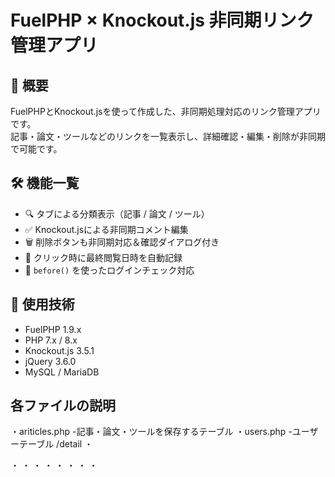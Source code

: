 # FuelPHP × Knockout.js 非同期リンク管理アプリ

## 📌 概要

FuelPHPとKnockout.jsを使って作成した、非同期処理対応のリンク管理アプリです。  
記事・論文・ツールなどのリンクを一覧表示し、詳細確認・編集・削除が非同期で可能です。

## 🛠 機能一覧

- 🔍 タブによる分類表示（記事 / 論文 / ツール）
- ✅ Knockout.jsによる非同期コメント編集
- 🗑 削除ボタンも非同期対応＆確認ダイアログ付き
- 📅 クリック時に最終閲覧日時を自動記録
- 🔐 `before()` を使ったログインチェック対応

## 📁 使用技術

- FuelPHP 1.9.x
- PHP 7.x / 8.x
- Knockout.js 3.5.1
- jQuery 3.6.0
- MySQL / MariaDB

## 各ファイルの説明

<Model>
・ariticles.php
 -記事・論文・ツールを保存するテーブル
・users.php
 -ユーザーテーブル

<View>
/detail
・


・
・
・
・
・
・
・
・
